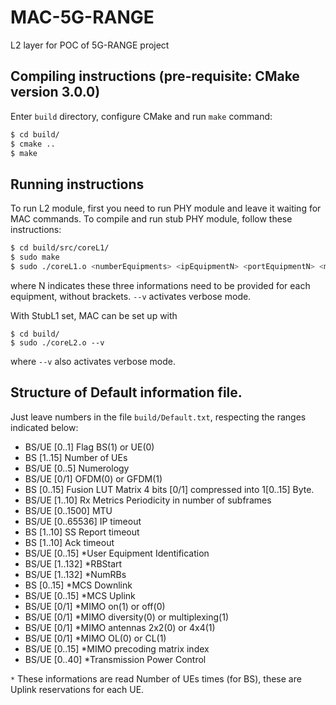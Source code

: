 # MAC-5G-RANGE

L2 layer for POC of 5G-RANGE project

## Compiling instructions (pre-requisite: CMake version 3.0.0)
Enter `build` directory, configure CMake and run `make` command:
```sh
$ cd build/
$ cmake ..
$ make
```

## Running instructions
To run L2 module, first you need to run PHY module and leave it waiting for MAC commands. To compile and run stub PHY module, follow these instructions:
```sh
$ cd build/src/coreL1/
$ sudo make
$ sudo ./coreL1.o <numberEquipments> <ipEquipmentN> <portEquipmentN> <macEquipmentN> [...] --v
```
where N indicates these three informations need to be provided for each equipment, without brackets. `--v` activates verbose mode.

With StubL1 set, MAC can be set up with
```
$ cd build/
$ sudo ./coreL2.o --v
```
where `--v` also activates verbose mode.


## Structure of Default information file. 
Just leave numbers in the file `build/Default.txt`, respecting the ranges indicated below:
 - BS/UE    [0..1]      Flag BS(1) or UE(0)
 - BS		[1..15]		Number of UEs 
 - BS/UE 	[0..5]		Numerology
 - BS/UE 	[0/1]		OFDM(0) or GFDM(1)
 - BS       [0..15]     Fusion LUT Matrix 4 bits [0/1] compressed into 1[0..15] Byte.
 - BS/UE	[1..10]	    Rx Metrics Periodicity in number of subframes
 - BS/UE	[0..1500]	MTU
 - BS/UE	[0..65536]	IP timeout
 - BS		[1..10]	    SS Report timeout
 - BS		[1..10]	    Ack timeout
 - BS/UE	[0..15]		*User Equipment Identification
 - BS/UE	[1..132]	*RBStart
 - BS/UE	[1..132]	*NumRBs
 - BS		[0..15]		*MCS Downlink
 - BS/UE	[0..15]		*MCS Uplink
 - BS/UE	[0/1]		*MIMO on(1) or off(0)
 - BS/UE	[0/1]		*MIMO diversity(0) or multiplexing(1)
 - BS/UE	[0/1]		*MIMO antennas 2x2(0) or 4x4(1)
 - BS/UE	[0/1]		*MIMO OL(0) or CL(1)
 - BS/UE	[0..15]		*MIMO precoding matrix index
 - BS/UE 	[0..40]	    *Transmission Power Control


`*` These informations are read Number of UEs times (for BS), these are Uplink reservations for each UE. 
